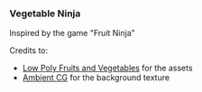 ### Vegetable Ninja

Inspired by the game "Fruit Ninja"

Credits to:
- [Low Poly Fruits and Vegetables](https://sjolle.itch.io/low-poly-fruits-and-vegetables) for the assets
- [Ambient CG](https://ambientcg.com/) for the background texture